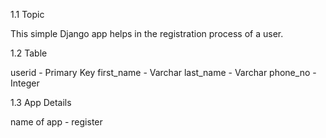 1.1 Topic

This simple Django app helps in the registration process of a user. 

1.2 Table

userid - Primary Key
first_name - Varchar
last_name - Varchar
phone_no - Integer

1.3 App Details

name of app - register
